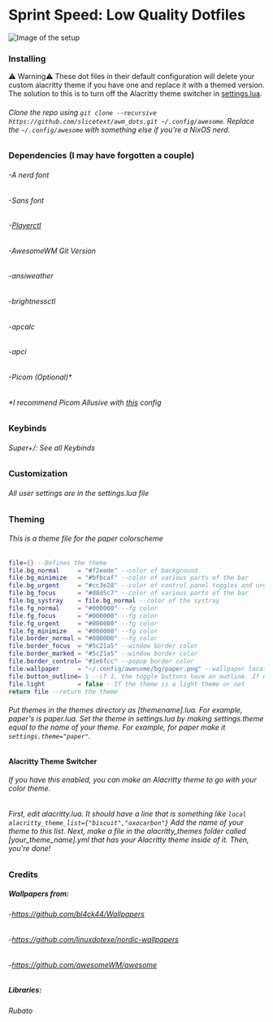 # Sprint Speed: Low Quality Dotfiles
![Image of the setup](screen_shot.png)
### Installing
⚠️ Warning⚠️ 
These dot files in their default configuration will delete your custom alacritty theme if you have one and replace it with a themed version. The solution to this is to turn off the Alacritty theme switcher in [settings.lua](./settings.lua).

###### Clone the repo using `git clone --recursive https://github.com/slicetext/awm_dots.git ~/.config/awesome`. Replace the `~/.config/awesome` with something else if you're a NixOS nerd.

### Dependencies (I may have forgotten a couple)
###### -A nerd font
###### -Sans font
###### -[Playerctl](https://github.com/altdesktop/playerctl)
###### -AwesomeWM Git Version
###### -ansiweather
###### -brightnessctl
###### -apcalc
###### -apci
###### -Picom (Optional)*
###### \*I recommend Picom Allusive with [this](./extra/picom.conf) config

### Keybinds
###### Super+/: See all Keybinds

### Customization
###### All user settings are in the settings.lua file

### Theming
###### This is a theme file for the paper colorscheme
```lua
file={} --Defines the theme
file.bg_normal     = "#f2eede" --color of background
file.bg_minimize   = "#bfbcaf" --color of various parts of the bar
file.bg_urgent     = "#cc3e28" --color of control panel toggles and urgent notifications
file.bg_focus      = "#d8d5c7" --color of various parts of the bar
file.bg_systray    = file.bg_normal --color of the systray
file.fg_normal     = "#000000" --fg color
file.fg_focus      = "#000000" --fg color
file.fg_urgent     = "#000000" --fg color
file.fg_minimize   = "#000000" --fg color
file.border_normal = "#000000" --fg color
file.border_focus  = "#5c21a5" --window border color
file.border_marked = "#5c21a5" --window border color
file.border_control= "#1e6fcc" --popup border color
file.wallpaper     = "~/.config/awesome/bg/paper.png" --wallpaper location
file.button_outline= 1 --if 1, the toggle buttons have an outline. If 0, they do not
file.light         = false --If the theme is a light theme or not
return file --return the theme

```
###### Put themes in the themes directory as [themename].lua. For example, paper's is paper.lua. Set the theme in settings.lua by making settings.theme equal to the name of your theme. For example, for paper make it `settings.theme="paper"`.

#### Alacritty Theme Switcher
###### If you have this enabled, you can make an Alacritty theme to go with your color theme.
###### First, edit alacritty.lua. It should have a line that is something like `local alacritty_theme_list={"biscuit","oxocarbon"}` Add the name of your theme to this list. Next, make a file in the alacritty\_themes folder called [your\_theme\_name].yml that has your Alacritty theme inside of it. Then, you're done!

### Credits
##### Wallpapers from:
###### -https://github.com/bl4ck44/Wallpapers
###### -https://github.com/linuxdotexe/nordic-wallpapers
###### -https://github.com/awesomeWM/awesome
##### Libraries:
###### Rubato
